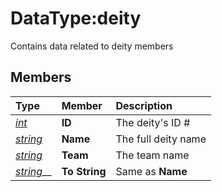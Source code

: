 # DataType:deity

Contains data related to deity members

## Members

| **Type** | **Member** | **Description** |
| :--- | :--- | :--- |
| [_int_](datatype-int.md) | **ID** | The deity's ID \# |
| [_string_]() | **Name** | The full deity name |
| [_string_]() | **Team** | The team name |
| [_string_]()\_\_ | **To String** | Same as **Name** |


